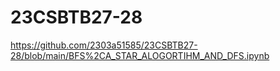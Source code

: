 # 23CSBTB27-28
https://github.com/2303a51585/23CSBTB27-28/blob/main/BFS%2CA_STAR_ALOGORTIHM_AND_DFS.ipynb
